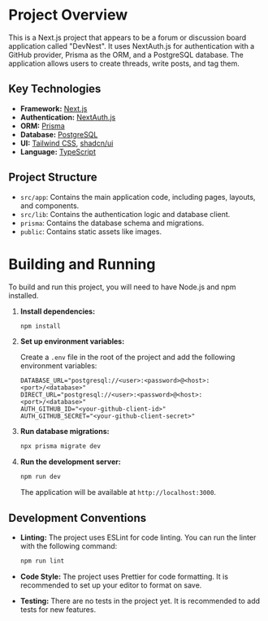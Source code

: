 # Project Overview

This is a Next.js project that appears to be a forum or discussion board application called "DevNest". It uses NextAuth.js for authentication with a GitHub provider, Prisma as the ORM, and a PostgreSQL database. The application allows users to create threads, write posts, and tag them.

## Key Technologies

*   **Framework:** [Next.js](https://nextjs.org/)
*   **Authentication:** [NextAuth.js](https://next-auth.js.org/)
*   **ORM:** [Prisma](https://www.prisma.io/)
*   **Database:** [PostgreSQL](https://www.postgresql.org/)
*   **UI:** [Tailwind CSS](https://tailwindcss.com/), [shadcn/ui](https://ui.shadcn.com/)
*   **Language:** [TypeScript](https://www.typescriptlang.org/)

## Project Structure

*   `src/app`: Contains the main application code, including pages, layouts, and components.
*   `src/lib`: Contains the authentication logic and database client.
*   `prisma`: Contains the database schema and migrations.
*   `public`: Contains static assets like images.

# Building and Running

To build and run this project, you will need to have Node.js and npm installed.

1.  **Install dependencies:**

    ```bash
    npm install
    ```

2.  **Set up environment variables:**

    Create a `.env` file in the root of the project and add the following environment variables:

    ```
    DATABASE_URL="postgresql://<user>:<password>@<host>:<port>/<database>"
    DIRECT_URL="postgresql://<user>:<password>@<host>:<port>/<database>"
    AUTH_GITHUB_ID="<your-github-client-id>"
    AUTH_GITHUB_SECRET="<your-github-client-secret>"
    ```

3.  **Run database migrations:**

    ```bash
    npx prisma migrate dev
    ```

4.  **Run the development server:**

    ```bash
    npm run dev
    ```

    The application will be available at `http://localhost:3000`.

## Development Conventions

*   **Linting:** The project uses ESLint for code linting. You can run the linter with the following command:

    ```bash
    npm run lint
    ```

*   **Code Style:** The project uses Prettier for code formatting. It is recommended to set up your editor to format on save.
*   **Testing:** There are no tests in the project yet. It is recommended to add tests for new features.
